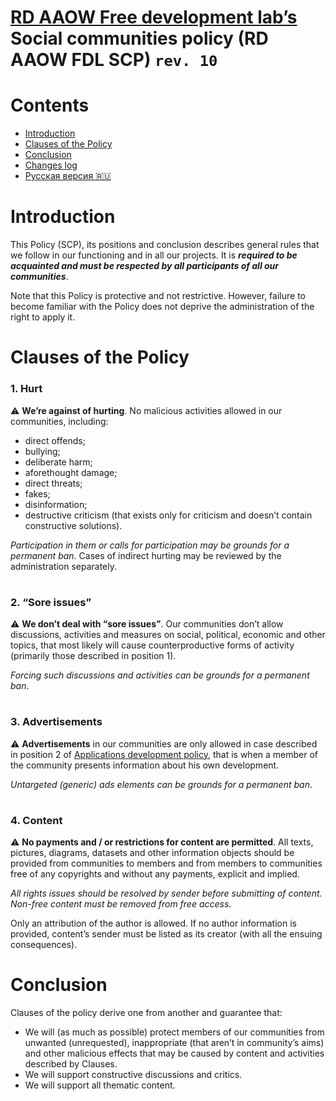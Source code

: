 # [RD AAOW Free development lab’s](https://adslbarxatov.github.io/DPArray) Social communities policy (RD AAOW FDL SCP) ```rev. 10```

# Contents
- [Introduction](#introduction)
- [Clauses of the Policy](#clauses-of-the-policy)
- [Conclusion](#conclusion)
- [Changes log](https://adslbarxatov.github.io/SCP/changelog)
- [Русская версия :ru:](https://adslbarxatov.github.io/SCP/ru)

#

# Introduction

This Policy (SCP), its positions and conclusion describes general rules that we follow in our functioning
and in all our projects. It is ***required to be acquainted and must be respected by all participants of all our communities***.

Note that this Policy is protective and not restrictive. However, failure to become familiar with the Policy
does not deprive the administration of the right to apply it.

#

# Clauses of the Policy

### 1. Hurt

:warning: **We’re against of hurting**. No malicious activities allowed in our communities, including:
- direct offends;
- bullying;
- deliberate harm;
- aforethought damage;
- direct threats;
- fakes;
- disinformation;
- destructive criticism (that exists only for criticism and doesn’t contain constructive solutions).

*Participation in them or calls for participation may be grounds for a permanent ban*. Cases of indirect hurting
may be reviewed by the administration separately.

#

### 2. “Sore issues”

:warning: **We don’t deal with “sore issues”**.
Our communities don’t allow discussions, activities and measures on social, political, economic and other topics,
that most likely will cause counterproductive forms of activity (primarily those described in position 1).

*Forcing such discussions and activities can be grounds for a permanent ban*.

#

### 3. Advertisements

:warning: **Advertisements** in our communities are only allowed in case described in position 2
of [Applications development policy](https://adslbarxatov.github.io/ADP), that is when a member of the community
presents information about his own development.

*Untargeted (generic) ads elements can be grounds for a permanent ban*.

#

### 4. Content

:warning: **No payments and / or restrictions for content are permitted**. All texts, pictures, diagrams, datasets
and other information objects should be provided from communities to members and from members to communities
free of any copyrights and without any payments, explicit and implied.

*All rights issues should be resolved by sender before submitting of content. Non-free content must be removed from free access*.

Only an attribution of the author is allowed. If no author information is provided, content’s sender must be listed
as its creator (with all the ensuing consequences).

#

# Conclusion

Clauses of the policy derive one from another and guarantee that:
- We will (as much as possible) protect members of our communities from unwanted (unrequested), inappropriate
(that aren’t in community’s aims) and other malicious effects that may be caused by content and activities described by Clauses.
- We will support constructive discussions and critics.
- We will support all thematic content.
